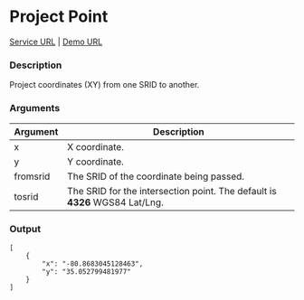 # Project Point
[Service URL](v1/ws_geo_projectpoint.php) |
[Demo URL](v1/ws_geo_projectpoint.php?x=1440901&y=479406&fromsrid=2264)

### Description
Project coordinates (XY) from one SRID to another.

### Arguments
<table class="table table-bordered">
    <thead>
        <tr>
            <th>Argument</th>
            <th>Description</th>
        </tr>
    </thead>
    <tbody>
        <tr>
            <td>x</td>
            <td>X coordinate.</td>
        </tr>
        <tr>
            <td>y</td>
            <td>Y coordinate.</td>
        </tr>
        <tr>
            <td>fromsrid</td>
            <td>The SRID of the coordinate being passed.</td>
        </tr>
         <tr class="success">
            <td>tosrid</td>
            <td>The SRID for the intersection point. The default is <strong>4326</strong> WGS84 Lat/Lng.</td>
        </tr>
    </tbody>
</table>

### Output
    [
        {
            "x": "-80.8683045128463",
            "y": "35.052799481977"
        }
    ]
